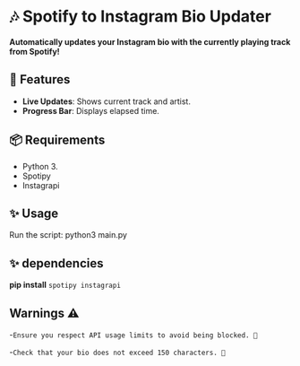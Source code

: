# 🎶 Spotify to Instagram Bio Updater

**Automatically updates your Instagram bio with the currently playing track from Spotify!** 

## 🚀 Features
- **Live Updates**: Shows current track and artist.
- **Progress Bar**: Displays elapsed time.

## 📦 Requirements
- Python 3.
- Spotipy
- Instagrapi

## ✨ Usage 
Run the script:
python3 main.py

## ✨ dependencies 
**pip install** `spotipy instagrapi`

## Warnings ⚠️
-``Ensure you respect API usage limits to avoid being blocked. 🚫``

-``Check that your bio does not exceed 150 characters. 📏``
